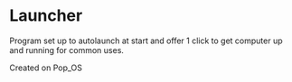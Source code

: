 # Launcher

Program set up to autolaunch at start and offer 1 click
to get computer up and running for common uses.

Created on Pop_OS
